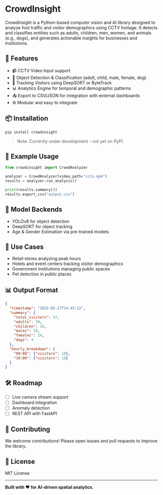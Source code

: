 # CrowdInsight

CrowdInsight is a Python-based computer vision and AI library designed to analyze foot traffic and visitor demographics using CCTV footage. It detects and classifies entities such as adults, children, men, women, and animals (e.g., dogs), and generates actionable insights for businesses and institutions.

## 🚀 Features

- 📹 CCTV Video Input support  
- 🧠 Object Detection & Classification (adult, child, male, female, dog)  
- 🔁 Tracking Visitors using DeepSORT or ByteTrack  
- 📊 Analytics Engine for temporal and demographic patterns  
- 📤 Export to CSV/JSON for integration with external dashboards  
- ⚙️ Modular and easy to integrate  

## 📦 Installation

```
pip install crowdinsight
```

> Note: Currently under development – not yet on PyPI.

## 📁 Example Usage

```python
from crowdinsight import CrowdAnalyzer

analyzer = CrowdAnalyzer(video_path="cctv.mp4")
results = analyzer.run_analysis()

print(results.summary())
results.export_csv("output.csv")
```

## 🧠 Model Backends

- YOLOv8 for object detection  
- DeepSORT for object tracking  
- Age & Gender Estimation via pre-trained models  

## 💼 Use Cases

- Retail stores analyzing peak hours  
- Hotels and event centers tracking visitor demographics  
- Government institutions managing public spaces  
- Pet detection in public places  

## 📊 Output Format

```json
{
  "timestamp": "2025-05-27T14:45:12",
  "summary": {
    "total_visitors": 57,
    "adults": 39,
    "children": 10,
    "males": 29,
    "females": 24,
    "dogs": 4
  },
  "hourly_breakdown": {
    "09:00": {"visitors": 10},
    "10:00": {"visitors": 18}
  }
}
```

## 🛠️ Roadmap

- [ ] Live camera stream support  
- [ ] Dashboard integration  
- [ ] Anomaly detection  
- [ ] REST API with FastAPI  

## 🤝 Contributing

We welcome contributions! Please open issues and pull requests to improve the library.

## 📄 License

MIT License

---

**Built with ❤️ for AI-driven spatial analytics.**
